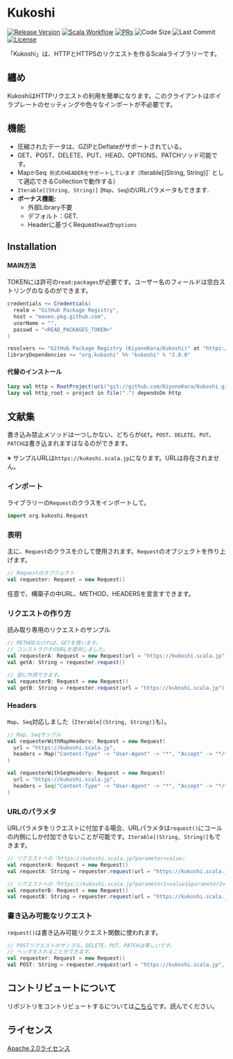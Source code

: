 # Kukoshi

<div>
  <p>
    <a href="https://github.com/KiyonoKara/Kukoshi/releases"><img src="https://shields.io/github/v/release/KiyonoKara/Kukoshi" alt="Release Version"/></a>
    <a href="https://github.com/KiyonoKara/Kukoshi/actions/workflows/scala.yml"><img src="https://github.com/KiyonoKara/Kukoshi/actions/workflows/scala.yml/badge.svg" alt="Scala Workflow"></a>
    <a href="https://github.com/KiyonoKara/Kukoshi/pulls"><img src="https://shields.io/github/issues-pr/KiyonoKara/Kukoshi?color=da301b" alt="PRs" /></a>
    <a><img src="https://shields.io/github/languages/code-size/KiyonoKara/Kukoshi?color=da301b" alt="Code Size" /></a>
    <a><img src="https://img.shields.io/github/last-commit/KiyonoKara/Kukoshi?color=007ace" alt="Last Commit" /></a>
    <a href="LICENSE.md"><img src="https://img.shields.io/github/license/KiyonoKara/Kukoshi?color=007ace" alt="License" /></a>
  </p>
</div>

「Kukoshi」は、HTTPとHTTPSのリクエストを作るScalaライブラリーです。
## 纏め
KukoshiはHTTPリクエストの利用を簡単になります。このクライアントはボイラプレートのセッティングや色々なインポートが不必要です。

## 機能
- 圧縮されたデータは、GZIPとDeflateがサポートされている。
- GET、POST、DELETE、PUT、HEAD、OPTIONS、PATCHソッド可能です。
- Map` か `Seq` 形式のHEADERをサポートしています（`Iterable[(String, String)]` として適応できるCollectionで動作する）
- `Iterable[(String, String)]` (`Map`、`Seq`)のURLパラメータもできます.
- **ボーナス機能:**
    - 外部Library不要
    - デフォルト：GET.
    - Headerに基づくRequest`head`か`options`

## Installation 
#### MAIN方法 
TOKENには許可の`read:packages`が必要です。ユーザー名のフィールドは空白ストリングのなるのができます。
```sbt 
credentials += Credentials(
  realm = "GitHub Package Registry",
  host = "maven.pkg.github.com",
  userName = "",
  passwd = "<READ_PACKAGES_TOKEN>"
)

resolvers += "GitHub Package Registry (KiyonoKara/Kukoshi)" at "https://maven.pkg.github.com/KiyonoKara/Kukoshi"
libraryDependencies += "org.kukoshi" %% "kukoshi" % "2.0.0"
```

#### 代替のインストール
```sbt
lazy val http = RootProject(uri("git://github.com/KiyonoKara/Kukoshi.git"))
lazy val http_root = project in file(".") dependsOn http
```

## 文献集
書き込み禁止メソッドは一つしかない、どちらが`GET`。`POST`、`DELETE`、`PUT`、`PATCH`は書き込まれますはなるのができます。

※ サンプルURLは`https://kukoshi.scala.jp`になります。URLは存在されません。

### インポート
ライブラリーの`Request`のクラスをインポートして。
```scala
import org.kukoshi.Request
```  

### 表明
主に、`Request`のクラスを介して使用されます。`Request`のオブジェクトを作り上げます。
```scala
// Requestのオブジェクト 
val requester: Request = new Request()
```  

任意で、構築子の中URL、METHOD、HEADERSを宣言すできます。

### リクエストの作り方
読み取り専用のリクエストのサンプル
```scala
// METHODなければ、GETを使います。
// コンストラクタのURLを提供しました。
val requesterA: Request = new Request(url = "https://kukoshi.scala.jp")
val getA: String = requester.request()

// 逆に作用できます。
val requesterB: Request = new Request()
val getB: String = requester.request(url = "https://kukoshi.scala.jp")
```

### Headers
`Map`、`Seq`対応しました（`Iterable[(String, String)]`も）。
```scala
// Map、Seqサンプル
val requesterWithMapHeaders: Request = new Request(
  url = "https://kukoshi.scala.jp", 
  headers = Map("Content-Type" -> "User-Agent" -> "*", "Accept" -> "*/*")
)

val requesterWithSeqHeaders: Request = new Request(
  url = "https://kukoshi.scala.jp",
  headers = Seq("Content-Type" -> "User-Agent" -> "*", "Accept" -> "*/*")
)
```

### URLのパラメタ
URLパラメタをリクエストに付加する場合、URLパラメタは`request()`にコールの内側にしか付加できないことが可能です。`Iterable[(String, String)]`もできます。
```scala
// リクエストへの『https://kukoshi.scala.jp?parameter=value』
val requesterA: Request = new Request()
val requestA: String = requester.request(url = "https://kukoshi.scala.jp", parameters = Map("parameter" -> "value"))

// リクエストへの『https://kukoshi.scala.jp?parameter1=value1&parameter2=value2』
val requesterB: Request = new Request()
val requestB: String = requester.request(url = "https://kukoshi.scala.jp", parameters = Map("parameter1" -> "value1", "parameter2" -> "value2"))
```

### 書き込み可能なリクエスト
`request()`は書き込み可能リクエスト関数に使われます。
```scala
// POSTリクエストのサンプル。DELETE、PUT、PATCHは等しいです。
// ヘッダを入れることができます。
val requester: Request = new Request()
val POST: String = requester.request(url = "https://kukoshi.scala.jp", method = "POST", data = "{\"key\": \"value\"}")
```

## コントリビュートについて
リポジトリをコントリビュートするについては[こちら](CONTRIBUTING.md)です。読んでください。

## ライセンス
[Apache 2.0ライセンス](LICENSE.md)
